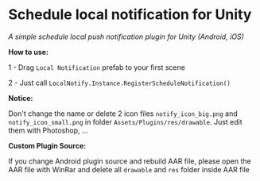 # Schedule local notification for Unity

*A simple schedule local push notification plugin for Unity (Android, iOS)*

**How to use:**

1 - Drag `Local Notification` prefab to your first scene

2 - Just call `LocalNotify.Instance.RegisterScheduleNotification()`
 
 
**Notice:**

Don't change the name or delete 2 icon files `notify_icon_big.png` and `notify_icon_small.png` in folder `Assets/Plugins/res/drawable`. Just edit them with Photoshop, ...
 
 
**Custom Plugin Source:**

  If you change Android plugin source and rebuild AAR file, please open the AAR file with WinRar and delete all `drawable` and `res` folder inside AAR file
